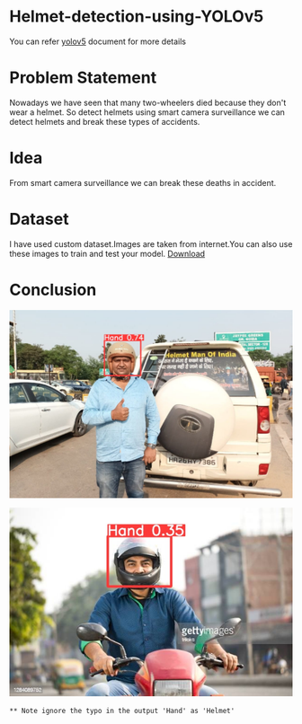 # Helmet-detection-using-YOLOv5
  You can refer [yolov5](https://github.com/ultralytics/yolov5) document for more details

# Problem Statement

Nowadays we have seen that many two-wheelers died because they don't wear a helmet. So detect helmets using smart camera surveillance we can detect helmets and break these types of accidents.

# Idea

From smart camera surveillance we can break these deaths in accident.

# Dataset
I have used custom dataset.Images are taken from internet.You can also use these images to train and test your model.
[Download](https://drive.google.com/file/d/1sPGR8mmm37qg8VFjMFQfTRk1yk3NB3hv/view)


# Conclusion
![](https://github.com/iamsachin45/Helmet-detection-using-YOLOv5/blob/main/Output/output2.jpg)

![](https://github.com/iamsachin45/Helmet-detection-using-YOLOv5/blob/main/Output/output4.jpg)

```
** Note ignore the typo in the output 'Hand' as 'Helmet'
```
